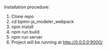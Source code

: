 Installation procedure:

1. Clone repo
2. cd bpmn-js_modeler_webpack
3. npm install
4. npm run build
5. npm run server
6. Project will be running at http://0.0.0.0:9000/
